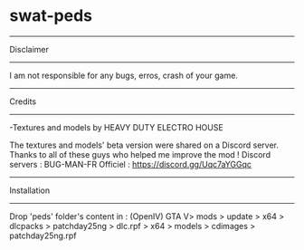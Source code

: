 # swat-peds

******************************************
Disclaimer
******************************************

I am not responsible for any bugs, erros, crash of your game.

******************************************
Credits
******************************************
-Textures and models by HEAVY DUTY ELECTRO HOUSE


The textures and models' beta version were shared on a Discord server. Thanks to all of these guys who helped me improve the mod ! Discord servers : 
BUG-MAN-FR Officiel : https://discord.gg/Uqc7aYGGqc


******************************************
Installation
******************************************
Drop 'peds' folder's content in : (OpenIV)
	GTA V> mods > update > x64 > dlcpacks > patchday25ng > dlc.rpf > x64 > models > cdimages > patchday25ng.rpf

